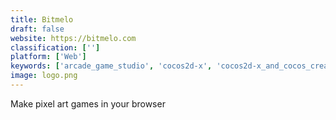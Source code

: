 ```yaml
---
title: Bitmelo
draft: false 
website: https://bitmelo.com
classification: ['']
platform: ['Web']
keywords: ['arcade_game_studio', 'cocos2d-x', 'cocos2d-x_and_cocos_creator', 'construct_2', 'construct_3', 'corona_sdk', 'easyrpg', 'gdevelop', 'gamemaker', 'gamemaker_studio', 'kidoz_sdk', 'love', 'loom_sdk', 'monogame', 'qici_engine', 'rpg_maker', 'stripe_ios_sdk', 'unreal_engine', 'waveengine', 'wick_editor']
image: logo.png
---
```

Make pixel art games in your browser